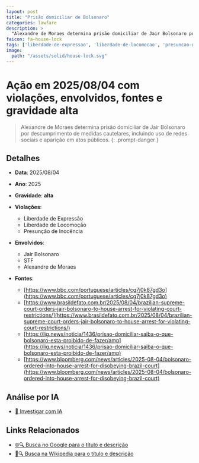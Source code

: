 ```yaml
---
layout: post
title: "Prisão domiciliar de Bolsonaro"
categories: lawfare
description: > 
  "Alexandre de Moraes determina prisão domiciliar de Jair Bolsonaro por descumprimento de medidas cautelares, incluindo uso de redes sociais e aparição em atos públicos."
faicon: fa-house-lock
tags: ['liberdade-de-expressao', 'liberdade-de-locomocao', 'presuncao-de-inocencia', 'jair-bolsonaro', 'stf', 'alexandre-de-moraes', 'gravidade-alta', 'prisao-domiciliar', 'bolsonaro', 'censura']
image:
  path: "/assets/solid/house-lock.svg"
---
```


# Ação em 2025/08/04 com violações, envolvidos, fontes e gravidade alta

> Alexandre de Moraes determina prisão domiciliar de Jair Bolsonaro por descumprimento de medidas cautelares, incluindo uso de redes sociais e aparição em atos públicos.
{: .prompt-danger }

## Detalhes
- **Data**: 2025/08/04
- **Ano**: 2025
- **Gravidade**: **alta** <i class="fas fa-house-lock"></i>

- **Violações**:
  - Liberdade de Expressão
  - Liberdade de Locomoção
  - Presunção de Inocência
- **Envolvidos**:
  - Jair Bolsonaro
  - STF
  - Alexandre de Moraes
- **Fontes**:
  - [https://www.bbc.com/portuguese/articles/cg7j0k87gd3o](https://www.bbc.com/portuguese/articles/cg7j0k87gd3o)
  - [https://www.brasildefato.com.br/2025/08/04/brazilian-supreme-court-orders-jair-bolsonaro-to-house-arrest-for-violating-court-restrictions/](https://www.brasildefato.com.br/2025/08/04/brazilian-supreme-court-orders-jair-bolsonaro-to-house-arrest-for-violating-court-restrictions/)
  - [https://lig.news/noticia/1436/prisao-domiciliar-saiba-o-que-bolsonaro-esta-proibido-de-fazer/amp](https://lig.news/noticia/1436/prisao-domiciliar-saiba-o-que-bolsonaro-esta-proibido-de-fazer/amp)
  - [https://www.bloomberg.com/news/articles/2025-08-04/bolsonaro-ordered-into-house-arrest-for-disobeying-brazil-court](https://www.bloomberg.com/news/articles/2025-08-04/bolsonaro-ordered-into-house-arrest-for-disobeying-brazil-court)

## Análise por IA
- [🤖 Investigar com IA](https://www.perplexity.ai/search?q=%20Pris%C3%A3o%20domiciliar%20de%20Bolsonaro%20Alexandre%20de%20Moraes%20determina%20pris%C3%A3o%20domiciliar%20de%20Jair%20Bolsonaro%20por%20descumprimento%20de%20medidas%20cautelares%2C%20incluindo%20uso%20de%20redes%20sociais%20e%20apari%C3%A7%C3%A3o%20em%20atos%20p%C3%BAblicos.%20Liberdade%20de%20Express%C3%A3o%20Liberdade%20de%20Locomo%C3%A7%C3%A3o%20Presun%C3%A7%C3%A3o%20de%20Inoc%C3%AAncia%202025%20gravidade%20alta)

## Links Relacionados
- [🌐🔍 Busca no Google para o título e descrição](https://www.google.com/search?q=%20Pris%C3%A3o%20domiciliar%20de%20Bolsonaro%20Alexandre%20de%20Moraes%20determina%20pris%C3%A3o%20domiciliar%20de%20Jair%20Bolsonaro%20por%20descumprimento%20de%20medidas%20cautelares%2C%20incluindo%20uso%20de%20redes%20sociais%20e%20apari%C3%A7%C3%A3o%20em%20atos%20p%C3%BAblicos.%20Liberdade%20de%20Express%C3%A3o%20Liberdade%20de%20Locomo%C3%A7%C3%A3o%20Presun%C3%A7%C3%A3o%20de%20Inoc%C3%AAncia%202025%20gravidade%20alta)
- [📖🔍 Busca na Wikipedia para o título e descrição](https://pt.wikipedia.org/w/index.php?search=%20Pris%C3%A3o%20domiciliar%20de%20Bolsonaro%20Alexandre%20de%20Moraes%20determina%20pris%C3%A3o%20domiciliar%20de%20Jair%20Bolsonaro%20por%20descumprimento%20de%20medidas%20cautelares%2C%20incluindo%20uso%20de%20redes%20sociais%20e%20apari%C3%A7%C3%A3o%20em%20atos%20p%C3%BAblicos.%20Liberdade%20de%20Express%C3%A3o%20Liberdade%20de%20Locomo%C3%A7%C3%A3o%20Presun%C3%A7%C3%A3o%20de%20Inoc%C3%AAncia%202025%20gravidade%20alta)

